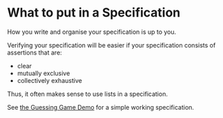 # What to put in a Specification

How you write and organise your specification is up to you.

Verifying your specification will be easier if your specification consists of assertions that are:

* clear
* mutually exclusive
* collectively exhaustive

Thus, it often makes sense to use lists in a specification.

See [the Guessing Game Demo](https://github.com/blprnt-org/guess-demo/tree/main/GuessingGame/Guessing%20Game%20Specification) for a simple working specification.

